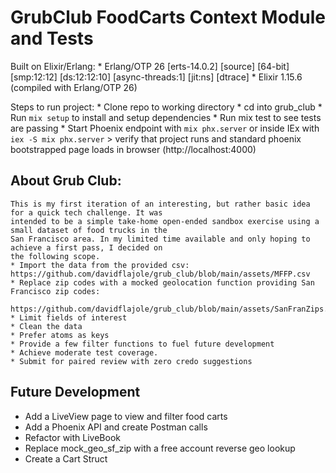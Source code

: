 # GrubClub FoodCarts Context Module and Tests

  Built on Elixir/Erlang:
    * Erlang/OTP 26 [erts-14.0.2] [source] [64-bit] [smp:12:12] [ds:12:12:10] [async-threads:1] [jit:ns] [dtrace]
    * Elixir 1.15.6 (compiled with Erlang/OTP 26)

  Steps to run project:
    * Clone repo to working directory
    * cd into grub_club
    * Run `mix setup` to install and setup dependencies
    * Run mix test to see tests are passing
    * Start Phoenix endpoint with `mix phx.server` or inside IEx with `iex -S mix phx.server`
      > verify that project runs and standard phoenix bootstrapped page loads in browser (http://localhost:4000)

  
  ## About Grub Club:
 
    This is my first iteration of an interesting, but rather basic idea for a quick tech challenge. It was
    intended to be a simple take-home open-ended sandbox exercise using a small dataset of food trucks in the 
    San Francisco area. In my limited time available and only hoping to achieve a first pass, I decided on
    the following scope.
    * Import the data from the provided csv: https://github.com/davidflajole/grub_club/blob/main/assets/MFFP.csv
    * Replace zip codes with a mocked geolocation function providing San Francisco zip codes:
      https://github.com/davidflajole/grub_club/blob/main/assets/SanFranZips.csv
    * Limit fields of interest
    * Clean the data
    * Prefer atoms as keys
    * Provide a few filter functions to fuel future development
    * Achieve moderate test coverage.
    * Submit for paired review with zero credo suggestions
    


  ## Future Development

  * Add a LiveView page to view and filter food carts
  * Add a Phoenix API and create Postman calls
  * Refactor with LiveBook
  * Replace mock_geo_sf_zip with a free account reverse geo lookup
  * Create a Cart Struct
